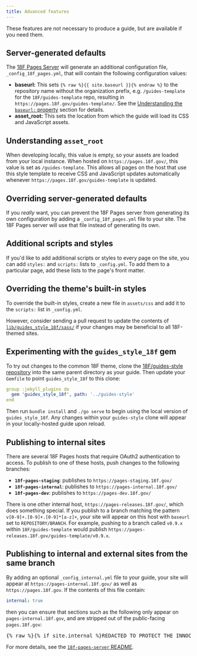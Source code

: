 ```yaml
---
title: Advanced features
---
```

These features are not necessary to produce a guide, but are available if you
need them.

## Server-generated defaults

The [18F Pages Server](https://www.npmjs.com/package/18f-pages-server) will
generate an additional configuration file, `_config_18f_pages.yml`, that will
contain the following configuration values:

* **baseurl:** This sets `{% raw %}{{ site.baseurl }}{% endraw %}` to the
  repository name without the organization prefix, e.g.  `/guides-template`
  for the `18F/guides-template` repo, resulting in
  `https://pages.18f.gov/guides-template/`. See the
  [Understanding the `baseurl:` property](/update-the-config-file/understanding-baseurl/)
  section for details.
* **asset_root:** This sets the location from which the guide will load its
  CSS and JavaScript assets.

## Understanding `asset_root`

When developing locally, this value is empty, so your assets are loaded from
your local instance. When hosted on `https://pages.18f.gov/`, this value is
set as `/guides-template`. This allows all pages on the host that use this
style template to receive CSS and JavaScript updates automatically whenever
`https://pages.18f.gov/guides-template` is updated.

## Overriding server-generated defaults

If you _really_ want, you can prevent the 18F Pages server from generating its
own configuration by adding a `_config_18f_pages.yml` file to your site. The
18F Pages server will use that file instead of generating its own.

## Additional scripts and styles

If you'd like to add additional scripts or styles to every page on the site,
you can add `styles:` and `scripts:` lists to `_config.yml`. To add them to a
particular page, add these lists to the page's front matter.

## Overriding the theme's built-in styles

To override the built-in styles, create a new file in `assets/css` and add it
to the `scripts:` list in `_config.yml`.

However, consider sending a pull request to update the contents of
[`lib/guides_style_18f/sass/`](https://github.com/18F/guides-style/tree/master/lib/guides_style_18f/sass)
if your changes may be beneficial to all 18F-themed sites.

## Experimenting with the `guides_style_18f` gem

To try out changes to the common 18F theme, clone the [18F/guides-style
repository](https://github.com/18F/guides-style/) into the same parent
directory as your guide. Then update your `Gemfile` to point
`guides_style_18f` to this clone:

```yaml
group :jekyll_plugins do
  gem 'guides_style_18f', path: '../guides-style'
end
```

Then run `bundle install` and `./go serve` to begin using the local version of
`guides_style_18f`. Any changes within your `guides-style` clone will appear
in your locally-hosted guide upon reload.

## Publishing to internal sites

There are several 18F Pages hosts that require OAuth2 authentication to
access. To publish to one of these hosts, push changes to the following
branches:

- **`18f-pages-staging`**: publishes to `https://pages-staging.18f.gov/`
- **`18f-pages-internal`**: publishes to `https://pages-internal.18f.gov/`
- **`18f-pages-dev`**: publishes to `https://pages-dev.18f.gov/`

There is one other internal host, `https://pages-releases.18f.gov/`, which
does something special. If you publish to a branch matching the pattern
`v[0-9]+.[0-9]+.[0-9]*[a-z]+`, your site will appear on this host with
`baseurl` set to `REPOSITORY/BRANCH`. For example, pushing to a branch called
`v0.9.x` within `18F/guides-template` would publish
`https://pages-releases.18f.gov/guides-template/v0.9.x`.

## Publishing to internal and external sites from the same branch

By adding an optional `_config_internal.yml` file to your guide, your site
will appear at `https://pages-internal.18f.gov/` as well as
`https://pages.18f.gov`. If the contents of this file contain:

```yaml
internal: true
```

then you can ensure that sections such as the following only appear on
`pages-internal.18f.gov`, and are stripped out of the public-facing
`pages.18f.gov`:

<pre>
{% raw %}{% if site.internal %}REDACTED TO PROTECT THE INNOCENT AND THEIR VICTIMS{% endif %}{% endraw %}
</pre>

For more details, see the [`18f-pages-server`
README](https://github.com/18F/pages-server#publishing-to-internal-and-external-sites-from-the-same-branch).
